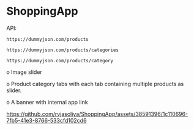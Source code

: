 # ShoppingApp


API:
    
    
    https://dummyjson.com/products

    https://dummyjson.com/products/categories

    https://dummyjson.com/products/category


o Image slider

o Product category tabs with each tab containing multiple products as slider.

o A banner with internal app link




https://github.com/rvjasoliya/ShoppingApp/assets/38591396/1c110696-7fb5-41e3-8766-533cfd102cd6


